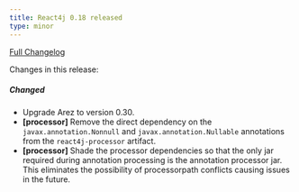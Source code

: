 ```yaml
---
title: React4j 0.18 released
type: minor
---
```


[Full Changelog](https://github.com/react4j/react4j/compare/v0.17...v0.18)

Changes in this release:

##### Changed
* Upgrade Arez to version 0.30.
* **\[processor\]** Remove the direct dependency on the `javax.annotation.Nonnull` and
  `javax.annotation.Nullable` annotations from the `react4j-processor` artifact.
* **\[processor\]** Shade the processor dependencies so that the only jar required during annotation processing
  is the annotation processor jar. This eliminates the possibility of processorpath conflicts causing issues in
  the future.
